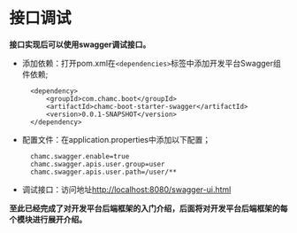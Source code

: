 # 接口调试

**接口实现后可以使用swagger调试接口。**
 
* 添加依赖：打开pom.xml在`<dependencies>`标签中添加开发平台Swagger组件依赖;

		<dependency>
			<groupId>com.chamc.boot</groupId>
			<artifactId>chamc-boot-starter-swagger</artifactId>
			<version>0.0.1-SNAPSHOT</version>
		</dependency>

* 配置文件：在application.properties中添加以下配置；

		chamc.swagger.enable=true
		chamc.swagger.apis.user.group=user
		chamc.swagger.apis.user.path=/user/**

* 调试接口：访问地址[http://localhost:8080/swagger-ui.html](http://localhost:8080/swagger-ui.html) 

**至此已经完成了对开发平台后端框架的入门介绍，后面将对开发平台后端框架的每个模块进行展开介绍。**
